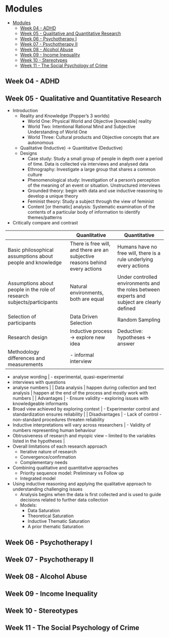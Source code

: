 # Modules

- [Modules](#modules)
  - [Week 04 - ADHD](#week-04---adhd)
  - [Week 05 - Qualitative and Quantitative Research](#week-05---qualitative-and-quantitative-research)
  - [Week 06 - Psychotherapy I](#week-06---psychotherapy-i)
  - [Week 07 - Psychotherapy II](#week-07---psychotherapy-ii)
  - [Week 08 - Alcohol Abuse](#week-08---alcohol-abuse)
  - [Week 09 - Income Inequality](#week-09---income-inequality)
  - [Week 10 - Stereotypes](#week-10---stereotypes)
  - [Week 11 - The Social Psychology of Crime](#week-11---the-social-psychology-of-crime)

## Week 04 - ADHD

## Week 05 - Qualitative and Quantitative Research

- Introduction
  - Reality and Knowledge (Popper’s 3 worlds)
    - World One: Physical World and Objective [knowable] reality
    - World Two: Intentional Rational Mind and Subjective Understanding of World One
    - World Three: Cultural products and Objective concepts that are autonomous
  - Qualitative (Inductive) → Quantitative (Deductive)
  - Designs
    - Case study: Study a small group of people in depth over a period of time. Data is collected via interviews and analysed data
    - Ethnography: Investigate a large group that shares a common culture
    - Phenomenological study: Investigation of a person’s perception of the meaning of an event or situation. Unstructured interviews
    - Grounded theory: begin with data and use inductive reasoning to develop a unique theory
    - Feminist theory: Study a subject through the view of feminist
    - Content [or thematic] analysis: Systematic examination of the contents of a particular body of information to identify themes/patterns
- Critically compare and contrast

|                                                                        | Quanlitative                                                                 | Quantitative                                                                                |
| ---------------------------------------------------------------------- | ---------------------------------------------------------------------------- | ------------------------------------------------------------------------------------------- |
| Basic philosophical assumptions about people and knowledge             | There is free will, and there are an subjective reasons behind every actions | Humans have no free will, there is a rule underlying every actions                          |
| Assumptions about people in the role of research subjects/participants | Natural environments, both are equal                                         | Under controlled environments and the roles between experts and subject are clearly defined |
| Selection of participants                                              | Data Driven Selection                                                        | Random Sampling                                                                             |
| Research design                                                        | Inductive process → explore new idea                                         | Deductive: hypotheses → answer                                                              |
| Methodology differences and measurements                               | - informal interview                                                         |                                                                                             |

- analyse wording
  | - experimental, quasi-experimental
- interviews with questions
- analyse numbers |
  | Data analysis | happen during collection and text analysis | happen at the end of the process and mostly work with numbers |
  | Advantages | - Ensure validity – exploring issues with knowledgeable informants
- Broad view achieved by exploring context | - Experimenter control and standardization ensures reliability |
  | Disadvantages | - Lack of control - non-standard procedures threaten reliability
- Inductive interpretations will vary across researchers | - Validity of numbers representing human behaviour
- Obtrusiveness of research and myopic view – limited to the variables listed in the hypotheses |
- Overall limitations of each research approach
  - Iterative nature of research
  - Convergence/confirmation
  - Complementary needs
- Combining qualitative and quantitative approaches
  - Priority sequence model: Preliminary vs Follow up
  - Integrated model
- Using inductive reasoning and applying the qualitative approach to understanding challenging issues
  - Analysis begins when the data is first collected and is used to guide decisions related to further data collection
  - Models:
    - Data Saturation
    - Theoretical Saturation
    - Inductive Thematic Saturation
    - A prior thematic Saturation

## Week 06 - Psychotherapy I

## Week 07 - Psychotherapy II

## Week 08 - Alcohol Abuse

## Week 09 - Income Inequality

## Week 10 - Stereotypes

## Week 11 - The Social Psychology of Crime
